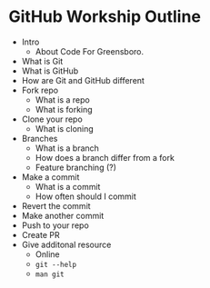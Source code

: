 # GitHub Workship Outline

- Intro
  - About Code For Greensboro.
- What is Git
- What is GitHub
- How are Git and GitHub different
- Fork repo
  - What is a repo
  - What is forking
- Clone your repo
  - What is cloning
- Branches
  - What is a branch
  - How does a branch differ from a fork
  - Feature branching (?)
- Make a commit
  - What is a commit
  - How often should I commit
- Revert the commit
- Make another commit
- Push to your repo
- Create PR
- Give additonal resource
  - Online
  - `git --help`
  - `man git`